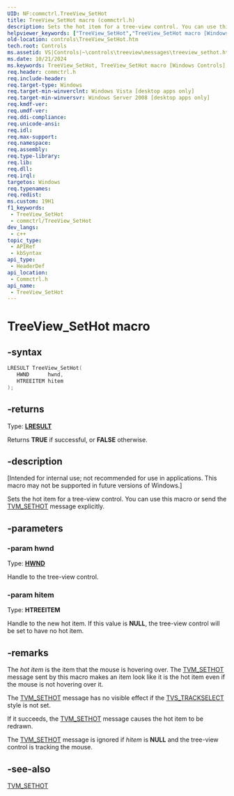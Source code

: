 ```yaml
---
UID: NF:commctrl.TreeView_SetHot
title: TreeView_SetHot macro (commctrl.h)
description: Sets the hot item for a tree-view control. You can use this macro or send the TVM_SETHOT message explicitly.
helpviewer_keywords: ["TreeView_SetHot","TreeView_SetHot macro [Windows Controls]","_win32_TreeView_SetHot","_win32_TreeView_SetHot_cpp","commctrl/TreeView_SetHot","controls.TreeView_SetHot","controls._win32_TreeView_SetHot"]
old-location: controls\TreeView_SetHot.htm
tech.root: Controls
ms.assetid: VS|Controls|~\controls\treeview\messages\treeview_sethot.htm
ms.date: 10/21/2024
ms.keywords: TreeView_SetHot, TreeView_SetHot macro [Windows Controls], _win32_TreeView_SetHot, _win32_TreeView_SetHot_cpp, commctrl/TreeView_SetHot, controls.TreeView_SetHot, controls._win32_TreeView_SetHot
req.header: commctrl.h
req.include-header: 
req.target-type: Windows
req.target-min-winverclnt: Windows Vista [desktop apps only]
req.target-min-winversvr: Windows Server 2008 [desktop apps only]
req.kmdf-ver: 
req.umdf-ver: 
req.ddi-compliance: 
req.unicode-ansi: 
req.idl: 
req.max-support: 
req.namespace: 
req.assembly: 
req.type-library: 
req.lib: 
req.dll: 
req.irql: 
targetos: Windows
req.typenames: 
req.redist: 
ms.custom: 19H1
f1_keywords:
 - TreeView_SetHot
 - commctrl/TreeView_SetHot
dev_langs:
 - c++
topic_type:
 - APIRef
 - kbSyntax
api_type:
 - HeaderDef
api_location:
 - Commctrl.h
api_name:
 - TreeView_SetHot
---
```


# TreeView_SetHot macro

## -syntax

```cpp
LRESULT TreeView_SetHot(
   HWND      hwnd,
   HTREEITEM hitem
);
```

## -returns

Type: **[LRESULT](/windows/desktop/winprog/windows-data-types)**

Returns <b>TRUE</b> if successful, or <b>FALSE</b> otherwise.


## -description

<p class="CCE_Message">[Intended for internal use; not recommended for use in applications. This macro may not be supported in future versions of Windows.]

Sets the hot item for a tree-view control. You can use this macro or send the <a href="/windows/desktop/Controls/tvm-sethot">TVM_SETHOT</a> message explicitly.

## -parameters

### -param hwnd

Type: <b><a href="/windows/desktop/WinProg/windows-data-types">HWND</a></b>

Handle to the tree-view control.

### -param hitem

Type: <b>HTREEITEM</b>

Handle to the new hot item. If this value is <b>NULL</b>, the tree-view control will be set to have no hot item.

## -remarks

The <i>hot item</i> is the item that the mouse is hovering over. The <a href="/windows/desktop/Controls/tvm-sethot">TVM_SETHOT</a> message sent by this macro makes an item look like it is the hot item even if the mouse is not hovering over it.

The <a href="/windows/desktop/Controls/tvm-sethot">TVM_SETHOT</a> message has no visible effect if the <a href="/windows/desktop/Controls/tree-view-control-window-styles">TVS_TRACKSELECT</a> style is not set.

If it succeeds, the <a href="/windows/desktop/Controls/tvm-sethot">TVM_SETHOT</a> message causes the hot item to be redrawn.

The <a href="/windows/desktop/Controls/tvm-sethot">TVM_SETHOT</a> message is ignored if <i>hitem</i> is <b>NULL</b> and the tree-view control is tracking the mouse.

## -see-also

<a href="/windows/desktop/Controls/tvm-sethot">TVM_SETHOT</a>
